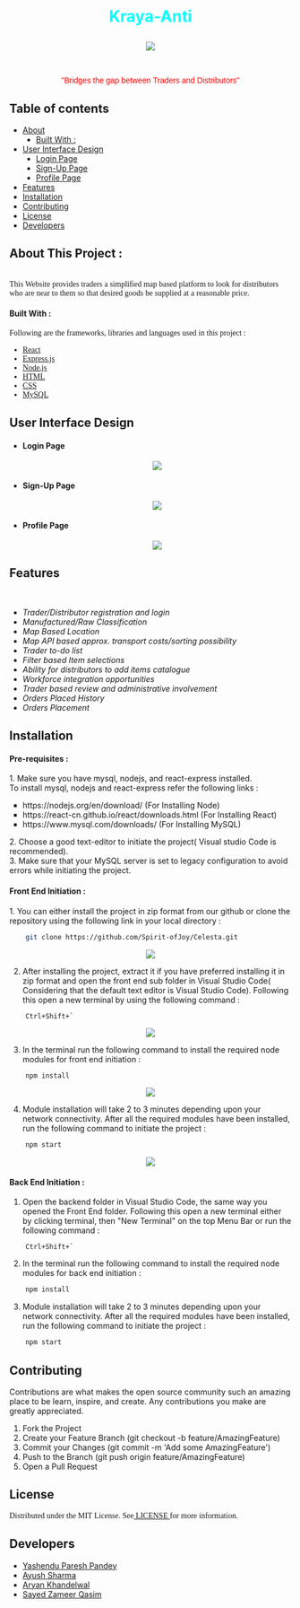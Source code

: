 
<!-- Heading1(Title) -->
<h1><p align = center><font color="cyan">Kraya-Anti</font></p></h1>

<!-- Image logo-->
<p align = center><img src = "https://github.com/Spirit-ofJoy/Celesta/blob/master/docs/readme-images/logo.jpg"></p>
<br>
<p align = center><font face="Helvetica" color="Red">"Bridges the gap between Traders and Distributors"</font></p>

<!-- Table of contents -->
## Table of contents
<UL>
<li> <a href="#About"> About </a>
    <UL type = disc>
        <li> <a href="#Built"> Built With :</a>
    </UL>
<li> <a href="#UI"> User Interface Design </a>
    <UL type = disc>
        <li> <a href="#Login"> Login Page </a>
        <li> <a href="#Sign"> Sign-Up Page </a>
        <li> <a href="#Profile"> Profile Page </a>
    </UL>
<li> <a href="#Features"> Features </a>
<li> <a href="#Installation"> Installation </a>
<li> <a href="#Contributing"> Contributing </a>
<li> <a href="#License"> License </a>
<li> <a href="#Developers"> Developers </a>
</UL>

<!-- Heading2(About) -->
<p id="About"><h2><font> About This Project : </font></h2></p>
<br>
<!-- Description -->
<font face = "Verdana"> This Website provides traders a simplified map based platform to look for distributors who are near to them so that desired goods be supplied at a reasonable price.</font>

<p id="Built">
    <h4>
        <font>
            Built With : 
        </font>
    </h4>
</p>
<font face = "Verdana"> Following are the frameworks, libraries and languages used in this project :  <UL>
<li><a href = "https://reactjs.org/"> React </a> 
<li><a href = "https://expressjs.com/"> Express.js </a>
<li><a href = "https://nodejs.org/"> Node.js </a>
<li><a href = "https://developer.mozilla.org/en-US/docs/Web/HTML"> HTML </a>
<li><a href = "https://developer.mozilla.org/en-US/docs/Web/CSS"> CSS </a>
<li><a href = "https://www.mysql.com/"> MySQL </a>
</UL></font>
<!-- UI-Design -->
<p id="UI"><h2><font> User Interface Design </font></h2></p>
<UL>
<li><h4> Login Page </h4>
<p align = center id="Login"><img src = "https://github.com/Spirit-ofJoy/Celesta/blob/master/docs/readme-images/Login.PNG"></p>
<li><h4> Sign-Up Page </h4>
<p align = center id="Sign"><img src = "https://github.com/Spirit-ofJoy/Celesta/blob/master/docs/readme-images/Sign-Up%20Page%20for%20dist.PNG"></p>
<li><h4> Profile Page </h4>
<p align = center id="Profile"><img src = "https://github.com/Spirit-ofJoy/Celesta/blob/master/docs/readme-images/Profile%20page.png"></p>
</UL>
<!-- Features -->
<p id="Features"><h2><font>Features</font></h2></p>
<br>
<UL>
<li><I> Trader/Distributor registration and login </I>
<li><I> Manufactured/Raw Classification </I>
<li><I> Map Based Location </I>
<li><I> Map API based approx. transport costs/sorting possibility </I>
<li><I> Trader to-do list </I>
<li><I> Filter based Item selections </I>
<li><I> Ability for distributors to add items catalogue </I>
<li><I> Workforce integration opportunities </I>
<li><I> Trader based review and administrative involvement </I>
<li><I> Orders Placed History </I>
<li><I> Orders Placement </I>
</UL>
<!-- Installation -->
<p id="Installation"><h2><font> Installation </font></h2></p>
<h4><font> Pre-requisites : </font></h4>
1. Make sure you have mysql, nodejs, and react-express installed.<br>
    To install mysql, nodejs and react-express refer the following links :<br>
    <UL type = square>
    <li>https://nodejs.org/en/download/ (For Installing Node)
    <li>https://react-cn.github.io/react/downloads.html (For Installing React)
    <li>https://www.mysql.com/downloads/ (For Installing MySQL)
    </UL>
2. Choose a good text-editor to initiate the project( Visual studio Code is recommended).<br>
3. Make sure that your MySQL server is set to legacy configuration to avoid errors while initiating the project.<br>
<h4><font>Front End Initiation : </font></h4>
1. You can either install the project in zip format from our github or clone the repository using the following link in your local directory : 

```bash
    git clone https://github.com/Spirit-ofJoy/Celesta.git 
```
<p align = center><img src = "https://github.com/Spirit-ofJoy/Celesta/blob/master/docs/readme-images/Download.gif"></p>

2. After installing the project, extract it if you have preferred installing it in zip format and open the front end sub folder in Visual Studio Code( Considering that the default text editor is Visual Studio Code). Following this open a new terminal by using the following command :

```shell
    Ctrl+Shift+`
```
<p align = center><img src = "https://github.com/Spirit-ofJoy/Celesta/blob/master/docs/readme-images/open-folder.gif"></p>

3. In the terminal run the following command to install the required node modules for front end initiation :

```bash
    npm install
```
<p align = center><img src = "https://github.com/Spirit-ofJoy/Celesta/blob/master/docs/readme-images/npm-install.gif"></p>

4. Module installation will take 2 to 3 minutes depending upon your network connectivity. After all the required modules have been installed, run the following command to initiate the project : 

```bash
    npm start
```
<p align = center><img src = "https://github.com/Spirit-ofJoy/Celesta/blob/master/docs/readme-images/npm-start.gif"></p>

<h4><font> Back End Initiation : </font></h4>

1. Open the backend folder in Visual Studio Code, the same way you opened the Front End folder. Following this open a new terminal either by clicking terminal, then "New Terminal" on the top Menu Bar or run the following command : 

```shell
    Ctrl+Shift+`
```

2. In the terminal run the following command to install the required node modules for back end initiation :

```bash
    npm install
```

3. Module installation will take 2 to 3 minutes depending upon your network connectivity. After all the required modules have been installed, run the following command to initiate the project : 

```bash
    npm start
```

<!-- Contributing -->
<p id="Contributing"><h2><font> Contributing </font></h2></p>
Contributions are what makes the open source community such an amazing place to be learn, inspire, and create. Any contributions you make are greatly appreciated.

1. Fork the Project
2. Create your Feature Branch (git checkout -b feature/AmazingFeature)
3. Commit your Changes (git commit -m 'Add some AmazingFeature')
4. Push to the Branch (git push origin feature/AmazingFeature)
5. Open a Pull Request
<!-- License -->
<p id="License"><h2><font> License </font></h2></p>
<font face = "Verdana"> Distributed under the MIT License. See<a href = "https://github.com/Spirit-ofJoy/Celesta/blob/master/LICENSE"> LICENSE </a>for more information.</font>
<!-- Contributors -->
<p id="Developers"><h2><font> Developers </font></h2></p>
<UL>
    <li><a href = "https://github.com/Spirit-ofJoy"> Yashendu Paresh Pandey </a>
    <li><a href = "https://github.com/ayayushsharma"> Ayush Sharma</a>
    <li><a href = "https://github.com/Ark2307"> Aryan Khandelwal</a>
    <li><a href = "https://github.com/szqskywalker"> Sayed Zameer Qasim </a>
</UL>
